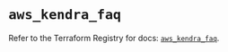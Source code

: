 # `aws_kendra_faq`

Refer to the Terraform Registry for docs: [`aws_kendra_faq`](https://registry.terraform.io/providers/hashicorp/aws/6.7.0/docs/resources/kendra_faq).
